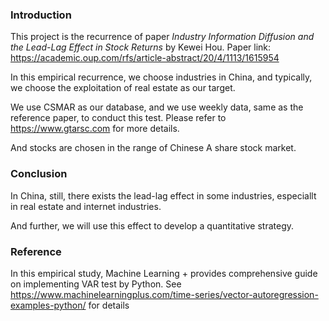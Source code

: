 ### Introduction
This project is the recurrence of paper *Industry Information Diffusion and the Lead-Lag Effect in Stock Returns* by Kewei Hou. Paper link: https://academic.oup.com/rfs/article-abstract/20/4/1113/1615954

In this empirical recurrence, we choose industries in China, and typically, we choose the exploitation of real estate as our target.

We use CSMAR as our database, and we use weekly data, same as the reference paper, to conduct this test. Please refer to https://www.gtarsc.com for more details.

And stocks are chosen in the range of Chinese A share stock market.

### Conclusion
In China, still, there exists the lead-lag effect in some industries, especiallt in real estate and internet industries.

And further, we will use this effect to develop a quantitative strategy.

### Reference
In this empirical study, Machine Learning + provides comprehensive guide on implementing VAR test by Python. See https://www.machinelearningplus.com/time-series/vector-autoregression-examples-python/ for details

